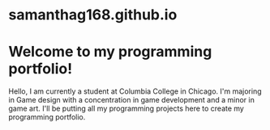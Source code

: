 # samanthag168.github.io
# **Welcome to my programming portfolio!**
Hello, I am currently a student at Columbia College in Chicago. I'm majoring in Game design with a concentration in game development and a minor in game art. I'll be putting all my programming projects here to create my programming portfolio. 
